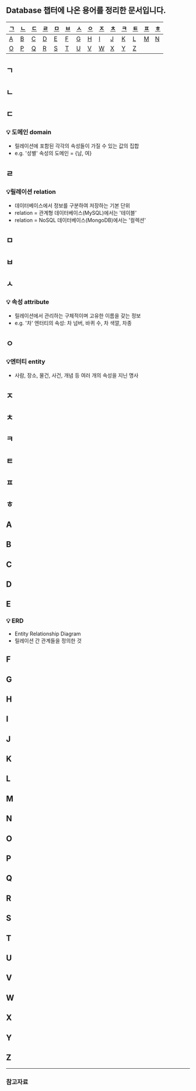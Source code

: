 Database 챕터에 나온 용어를 정리한 문서입니다.
----

|[ㄱ](#ㄱ)|[ㄴ](#ㄴ)|[ㄷ](#ㄷ)|[ㄹ](#ㄹ)|[ㅁ](#ㅁ)|[ㅂ](#ㅂ)|[ㅅ](#ㅅ)|[ㅇ](#ㅇ)|[ㅈ](#ㅈ)|[ㅊ](#ㅊ)|[ㅋ](#ㅋ)|[ㅌ](#ㅌ)|[ㅍ](#ㅍ)|[ㅎ](#ㅎ)|
|--|--|--|--|--|--|--|--|--|--|--|--|--|--|
|[A](#a)|[B](#b)|[C](#c)|[D](#d)|[E](#e)|[F](#f)|[G](#g)|[H](#h)|[I](#i)|[J](#j)|[K](#k)|[L](#l)|[M](#m)|[N](#n)|
|[O](#o)|[P](#p)|[Q](#q)|[R](#r)|[S](#s)|[T](#t)|[U](#u)|[V](#v)|[W](#w)|[X](#x)|[Y](#y)|[Z](#z)|
   

## ㄱ
## ㄴ
## ㄷ
### 💡 도메인 domain
- 릴레이션에 포함된 각각의 속성들이 가질 수 있는 값의 집합
- e.g. '성별' 속성의 도메인 = {남, 여}


## ㄹ
### 💡릴레이션 relation
- 데이터베이스에서 정보를 구분하여 저장하는 기본 단위
- relation = 관계형 데이터베이스(MySQL)에서는 '테이블'
- relation = NoSQL 데이터베이스(MongoDB)에서는 '컬렉션'


## ㅁ
## ㅂ
## ㅅ
### 💡 속성 attribute
- 릴레이션에서 관리하는 구체적이며 고유한 이름을 갖는 정보
- e.g. '차' 엔터티의 속성: 차 넘버, 바퀴 수, 차 색깔, 차종


## ㅇ
### 💡엔터티 entity
- 사람, 장소, 물건, 사건, 개념 등 여러 개의 속성을 지닌 명사






## ㅈ
## ㅊ
## ㅋ
## ㅌ
## ㅍ
## ㅎ
## A
## B
## C
## D
## E
### 💡 ERD
- Entity Relationship Diagram
- 릴레이션 간 관계들을 정의한 것


## F
## G
## H
## I
## J
## K
## L
## M
## N
## O
## P
## Q
## R
## S
## T
## U
## V
## W
## X
## Y
## Z
-----
### 참고자료
